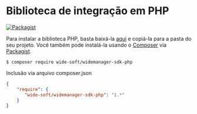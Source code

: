 # Biblioteca de integração em PHP

[![Packagist](https://img.shields.io/packagist/v/wide-soft/widemanager-sdk-php.svg)](https://packagist.org/packages/wide-soft/widemanager-sdk-php)

Para instalar a biblioteca PHP, basta baixá-la <a href="https://github.com/wide-soft/widemanager-sdk-php/archive/master.zip" target="_blank">aqui</a> e copiá-la para a pasta do seu projeto. Você também pode instalá-la usando o <a href="https://getcomposer.org" target="_blank">Composer</a> via <a href="https://packagist.org/packages/wide-soft/widemanager-sdk-php" target="_blank">Packagist</a>.

```
$ composer require wide-soft/widemanager-sdk-php
```

Inclusão via arquivo composer.json

```json
{
    "require": {
       "wide-soft/widemanager-sdk-php": "1.*"
    }
}
```